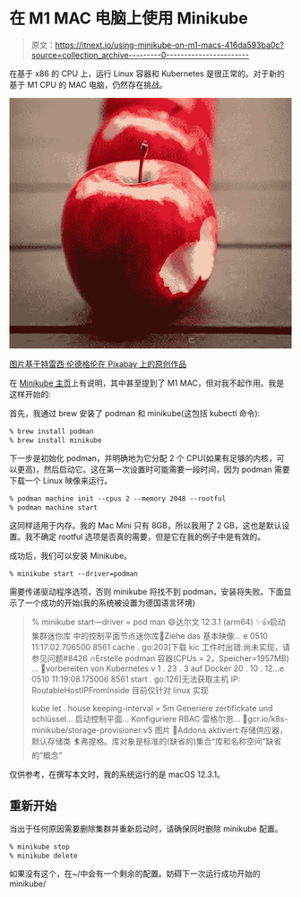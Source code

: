 # 在 M1 MAC 电脑上使用 Minikube

> 原文：<https://itnext.io/using-minikube-on-m1-macs-416da593ba0c?source=collection_archive---------0----------------------->

在基于 x86 的 CPU 上，运行 Linux 容器和 Kubernetes 是很正常的。对于新的基于 M1 CPU 的 MAC 电脑，仍然存在挑战。

![](img/3cc5f99edf6907d8da93983bd78facec.png)

[图片基于特雷西·伦德格伦在 Pixabay 上的原创作品](https://pixabay.com/de/photos/äpfel-früchte-rot-reif-vitamine-634572/)

在 [Minikube 主页](https://minikube.sigs.k8s.io/docs/start/)上有说明，其中甚至提到了 M1 MAC，但对我不起作用。我是这样开始的:

首先，我通过 brew 安装了 podman 和 minikube(这包括 kubectl 命令):

```
% brew install podman
% brew install minikube
```

下一步是初始化 podman，并明确地为它分配 2 个 CPU(如果有足够的内核，可以更高)，然后启动它。这在第一次设置时可能需要一段时间，因为 podman 需要下载一个 Linux 映像来运行。

```
% podman machine init --cpus 2 --memory 2048 --rootful
% podman machine start
```

这同样适用于内存。我的 Mac Mini 只有 8GB，所以我用了 2 GB，这也是默认设置。我不确定 rootful 选项是否真的需要，但是它在我的例子中是有效的。

成功后，我们可以安装 Minikube。

```
% minikube start --driver=podman
```

需要传递驱动程序选项，否则 minikube 将找不到 podman，安装将失败。下面显示了一个成功的开始(我的系统被设置为德国语言环境)

> % minikube start—driver = pod man
> 😄达尔文 12.3.1 (arm64)
> ✨👍启动集群迷你库
> 中的控制平面节点迷你库🚜Ziehe das 基本映像…
> e 0510 11:17:02.706500 8561 cache . go:203]下载 kic 工件时出错:尚未实现，请参见问题#8426
> 🔥Erstelle podman 容器(CPUs = 2，Speicher=1957MB) …
> 🐳vorbereiten von Kubernetes v 1 . 23 . 3 auf Docker 20 . 10 . 12…e 0510 11:19:08.175006 8561 start . go:126]无法获取主机 IP: RoutableHostIPFromInside 目前仅针对 linux 实现
> 
> kube let . house keeping-interval = 5m
> Generiere zertifickate und schlüssel…
> 启动控制平面…
> Konfiguriere RBAC·雷格尔恩…
> 🔎gcr.io/k8s-minikube/storage-provisioner:v5 图片
> 🌟Addons aktiviert:存储供应器，默认存储类
> 🏄弗提格。库对象是标准的(缺省的)集合“库和名称空间”缺省的“概念”

仅供参考，在撰写本文时，我的系统运行的是 macOS 12.3.1。

## 重新开始

当出于任何原因需要删除集群并重新启动时，请确保同时删除 minikube 配置。

```
% minikube stop
% minikube delete
```

如果没有这个，在~/中会有一个剩余的配置。妨碍下一次运行成功开始的 minikube/